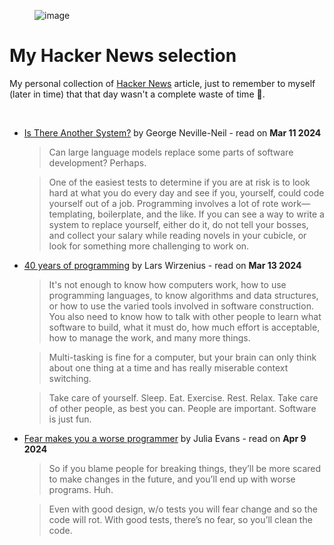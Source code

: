 
<figure>
  <img src="https://media1.giphy.com/media/v1.Y2lkPTc5MGI3NjExMmFwZmRkMXdzODJmZ20xdng2aGw5a2NuOWRmc3l2djlpemZpMmk4bCZlcD12MV9pbnRlcm5hbF9naWZfYnlfaWQmY3Q9Zw/aPLpgeNGvKpyrSaPmX/giphy.gif" alt="image"/>
</figure>

# My Hacker News selection
My personal collection of [Hacker News](https://news.ycombinator.com/) article, just to remember to myself (later in time) that that day wasn't a complete waste of time 🧠.

<br />

- [Is There Another System?](https://cacm.acm.org/opinion/is-there-another-system/) by George Neville-Neil - read on **Mar 11 2024**
  > Can large language models replace some parts of software development? Perhaps.
  
  > One of the easiest tests to determine if you are at risk is to look hard at what you do every day and see if you, yourself, could code yourself out of a job. Programming involves a lot of rote work—templating, boilerplate, and the like. If you can see a way to write a system to replace yourself, either do it, do not tell your bosses, and collect your salary while reading novels in your cubicle, or look for something more challenging to work on.

- [40 years of programming](https://liw.fi/40/) by Lars Wirzenius - read on **Mar 13 2024**
  > It's not enough to know how computers work, how to use programming languages, to know algorithms and data structures, or how to use the varied tools involved in software construction. You also need to know how to talk with other people to learn what software to build, what it must do, how much effort is acceptable, how to manage the work, and many more things.
  
  > Multi-tasking is fine for a computer, but your brain can only think about one thing at a time and has really miserable context switching.
  
  > Take care of yourself. Sleep. Eat. Exercise. Rest. Relax. Take care of other people, as best you can. People are important. Software is just fun.

- [Fear makes you a worse programmer](https://jvns.ca/blog/2014/12/21/fear-makes-you-a-worse-programmer/) by Julia Evans - read on **Apr 9 2024**
  > So if you blame people for breaking things, they’ll be more scared to make changes in the future, and you’ll end up with worse programs. Huh.
  
  > Even with good design, w/o tests you will fear change and so the code will rot. With good tests, there’s no fear, so you’ll clean the code.
  

